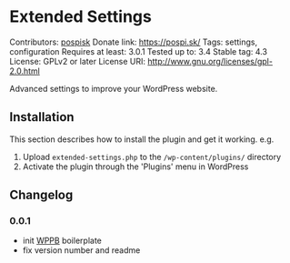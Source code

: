 # Extended Settings
Contributors: [pospisk](https://github.com/pospisk/)
Donate link: https://pospi.sk/
Tags: settings, configuration
Requires at least: 3.0.1
Tested up to: 3.4
Stable tag: 4.3
License: GPLv2 or later
License URI: http://www.gnu.org/licenses/gpl-2.0.html

Advanced settings to improve your WordPress website.

## Installation

This section describes how to install the plugin and get it working.
e.g.

1. Upload `extended-settings.php` to the `/wp-content/plugins/` directory
2. Activate the plugin through the 'Plugins' menu in WordPress

## Changelog

### 0.0.1
* init [WPPB](https://wppb.me/) boilerplate
* fix version number and readme
